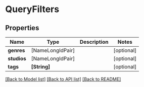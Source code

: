 # QueryFilters

## Properties
Name | Type | Description | Notes
------------ | ------------- | ------------- | -------------
**genres** | [NameLongIdPair] |  | [optional] 
**studios** | [NameLongIdPair] |  | [optional] 
**tags** | **[String]** |  | [optional] 

[[Back to Model list]](../README.md#documentation-for-models) [[Back to API list]](../README.md#documentation-for-api-endpoints) [[Back to README]](../README.md)


